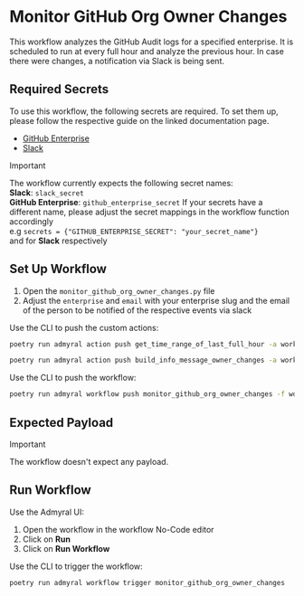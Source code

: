 # Monitor GitHub Org Owner Changes

This workflow analyzes the GitHub Audit logs for a specified enterprise.
It is scheduled to run at every full hour and analyze the previous hour.
In case there were changes, a notification via Slack is being sent.

## Required Secrets

To use this workflow, the following secrets are required. To set them up, please follow the respective guide on the linked documentation page.

- [GitHub Enterprise](https://docs.admyral.dev/integrations/github/github)
- [Slack](https://docs.admyral.dev/integrations/slack/slack)

> [!IMPORTANT]
> The workflow currently expects the following secret names: \
> **Slack**: `slack_secret` \
> **GitHub Enterprise**: `github_enterprise_secret`
> If your secrets have a different name, please adjust the secret mappings in the workflow function accordingly \
> e.g `secrets = {"GITHUB_ENTERPRISE_SECRET": "your_secret_name"}` \
> and for **Slack** respectively

## Set Up Workflow

1. Open the `monitor_github_org_owner_changes.py` file
2. Adjust the `enterprise` and `email` with your enterprise slug and the email of the person to be notified of the respective events via slack

Use the CLI to push the custom actions:

```bash
poetry run admyral action push get_time_range_of_last_full_hour -a workflows/monitor_github_org_owner_changes/monitor_github_org_owner_changes.py
```

```bash
poetry run admyral action push build_info_message_owner_changes -a workflows/monitor_github_org_owner_changes/monitor_github_org_owner_changes.py
```

Use the CLI to push the workflow:

```bash
poetry run admyral workflow push monitor_github_org_owner_changes -f workflows/monitor_github_org_owner_changes/monitor_github_org_owner_changes.py --activate
```

## Expected Payload

> [!IMPORTANT]
> The workflow doesn't expect any payload.

## Run Workflow

Use the Admyral UI:

1. Open the workflow in the workflow No-Code editor
2. Click on **Run**
3. Click on **Run Workflow**

Use the CLI to trigger the workflow:

```bash
poetry run admyral workflow trigger monitor_github_org_owner_changes
```
